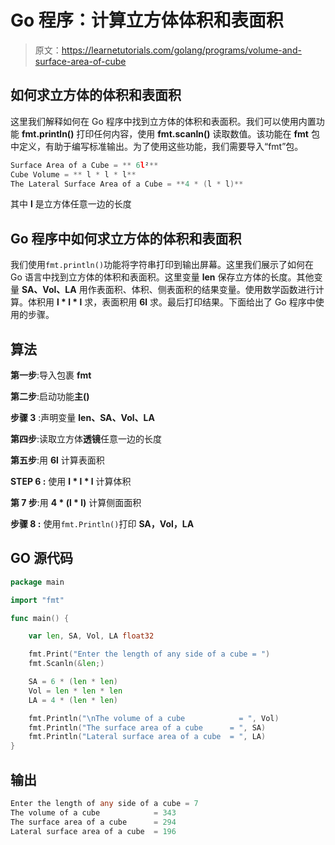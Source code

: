 # Go 程序：计算立方体体积和表面积

> 原文：<https://learnetutorials.com/golang/programs/volume-and-surface-area-of-cube>

## 如何求立方体的体积和表面积

这里我们解释如何在 Go 程序中找到立方体的体积和表面积。我们可以使用内置功能 **fmt.println()** 打印任何内容，使用 **fmt.scanln()** 读取数值。该功能在 **fmt** 包中定义，有助于编写标准输出。为了使用这些功能，我们需要导入“fmt”包。

```go
Surface Area of a Cube = ** 6l²** 
Cube Volume = ** l * l * l** 
The Lateral Surface Area of a Cube = **4 * (l * l)** 

```

其中 **l** 是立方体任意一边的长度

## Go 程序中如何求立方体的体积和表面积

我们使用`fmt.println()`功能将字符串打印到输出屏幕。这里我们展示了如何在 Go 语言中找到立方体的体积和表面积。这里变量 **len** 保存立方体的长度。其他变量 **SA、Vol、LA** 用作表面积、体积、侧表面积的结果变量。使用数学函数进行计算。体积用 **l * l * l** 求，表面积用 **6l** 求。最后打印结果。下面给出了 Go 程序中使用的步骤。

## 算法

**第一步**:导入包裹 **fmt**

**第二步**:启动功能**主()**

**步骤 3** :声明变量 **len、SA、Vol、LA**

**第四步**:读取立方体**透镜**任意一边的长度

**第五步**:用 **6l** 计算表面积

****STEP 6** :** 使用 **l * l * l** 计算体积

**第 7 步**:用 **4 * (l * l)** 计算侧面面积

****步骤 8** :** 使用`fmt.Println()`打印 **SA，Vol，LA**

## GO 源代码

```go
package main

import "fmt"

func main() {

    var len, SA, Vol, LA float32

    fmt.Print("Enter the length of any side of a cube = ")
    fmt.Scanln(&len;)

    SA = 6 * (len * len)
    Vol = len * len * len
    LA = 4 * (len * len)

    fmt.Println("\nThe volume of a cube            = ", Vol)
    fmt.Println("The surface area of a cube      = ", SA)
    fmt.Println("Lateral surface area of a cube  = ", LA)
} 

```

## 输出

```go
Enter the length of any side of a cube = 7
The volume of a cube            = 343
The surface area of a cube      = 294
Lateral surface area of a cube  = 196
```